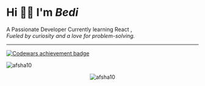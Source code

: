 #      Hi 👋🏻 I'm _Bedi_
A Passionate Developer Currently learning React , <br>
        _Fueled by curiosity and a love for problem-solving._
           



<div>
    <hr>
</div>

<a href="https://www.codewars.com/users/Bedi06">
  <img src="https://www.codewars.com/users/Bedi06/badges/large" alt="Codewars achievement badge">
</a>





<p><img align="center" src="https://github-readme-streak-stats.herokuapp.com/?user=bedi06&" alt="afsha10" /></p>
<p align="center"> <img src="https://komarev.com/ghpvc/?username=bedi06&label=Profile%20views&color=0e75b6&style=flat" alt="afsha10" /> </p>
